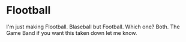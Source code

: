 # Flootball
I'm just making Flootball. Blaseball but Football. Which one? Both. The Game Band if you want this taken down let me know.
